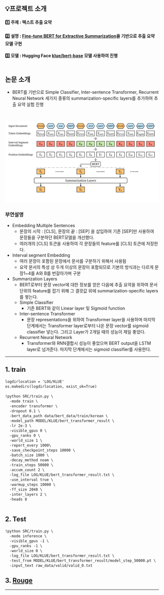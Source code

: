 
## 💡프로젝트 소개

#### 1️⃣ 주제 : 텍스트 추출 요약<br>
#### 2️⃣ 설명 : [Fine-tune BERT for Extractive Summarization](https://arxiv.org/pdf/1903.10318v2.pdf)을 기반으로 추출 요약 모델 구현<br> 
#### 3️⃣ 모델 : Hugging Face [klue/bert-base](https://huggingface.co/klue/bert-base) 모델 사용하여 진행<br><br>

## 논문 소개
- BERT를 기반으로 Simple Classifier, Inter-sentence Transformer, Recurrent Neural Network 세가지 종류의 summarization-specific layers를 추가하여 추출 요약 실험 진행
<br>

![](img/bertsum.png)
### 부연설명
- Embedding Multiple Sentences
  - 문장의 시작 : [CLS], 문장의 끝 : [SEP] 을 삽입하여 기존 [SEP]만 사용하여 문장들을 구분하던 BERT모델을 개선했다.
  - 여러개의 [CLS] 토큰을 사용하여 각 문장들의 feature를 [CLS] 토큰에 저장한다.
- Interval segment Embedding
  - 여러 문장이 포함된 문장에서 문서를 구분하기 위해서 사용됨
  - 요약 문서의 특성 상 두개 이상의 문장이 포함되므로 기본의 방식과는 다르게 문장1~4를 A와 B를 번갈아가며 구분
- Summarization Layers
  - BERT로부터 문장 vector에 대한 정보를 얻은 다음에 추출 요약을 위하여 문서 단위의 feature를 잡기 위해 그 결괏값 위에 summarization-specific layers를 쌓는다. 
  - Simple Classifier
    - 기존 BERT와 같이 Linear layer 및 Sigmoid function
  - Inter-sentence Transformer
    - 문장 representations을 위하여 Transformer layer을 사용하며 마지막 단계에서는 Transformer layer로부터 나온 문장 vector를 sigmoid classifier 넣는다. 그리고 Layer가 2개일 때의 성능이 제일 좋았다.
  - Recurrent Neural Network
    - Transformer와 RNN결합시 성능이 좋았으며 BERT output을 LSTM layer로 넘겨준다. 마지막 단계에서는 sigmoid classifier를 사용한다.


---
## 1. train

```
logdirlocation = 'LOG/KLUE'
os.makedirs(logdirlocation, exist_ok=True)

!python SRC/train.py \
  -mode train \
  -encoder transformer \
  -dropout 0.1 \
  -bert_data_path data/bert_data/train/korean \
  -model_path MODEL/KLUE/bert_transformer_result \
  -lr 2e-3 \
  -visible_gpus 0 \
  -gpu_ranks 0 \
  -world_size 1 \
  -report_every 1000\
  -save_checkpoint_steps 10000 \
  -batch_size 1000 \
  -decay_method noam \
  -train_steps 50000 \
  -accum_count 2 \
  -log_file LOG/KLUE/bert_transformer_result.txt \
  -use_interval true \
  -warmup_steps 10000 \
  -ff_size 2048 \
  -inter_layers 2 \
  -heads 8
     
```

## 2. Test
```
!python SRC/train.py \
  -mode inference \
  -visible_gpus -1 \
  -gpu_ranks -1 \
  -world_size 0 \
  -log_file LOG/KLUE/bert_transformer_result.txt \
  -test_from MODEL/KLUE/bert_transformer_result/model_step_50000.pt \
  -input_text raw_data/valid/valid_0.txt
```

## 3. [Rouge](https://github.com/jx-dohwan/kluebert_Extract_summary/blob/main/rouge_evaluation.ipynb)
---





